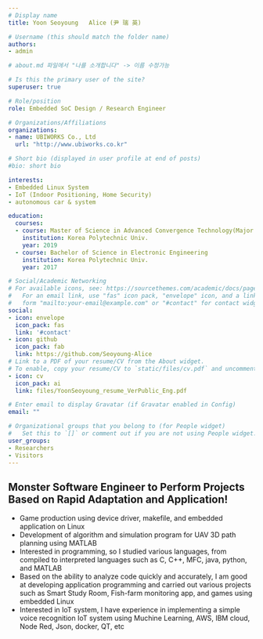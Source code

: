 ```yaml
---
# Display name
title: Yoon Seoyoung   Alice (尹 瑞 英)

# Username (this should match the folder name)
authors:
- admin

# about.md 파일에서 "나를 소개합니다" -> 이름 수정가능

# Is this the primary user of the site?
superuser: true

# Role/position
role: Embedded SoC Design / Research Engineer

# Organizations/Affiliations
organizations:
- name: UBIWORKS Co., Ltd
  url: "http://www.ubiworks.co.kr"

# Short bio (displayed in user profile at end of posts)
#bio: short bio

interests:
- Embedded Linux System
- IoT (Indoor Positioning, Home Security)
- autonomous car & system

education:
  courses:
  - course: Master of Science in Advanced Convergence Technology(Major of Electronic Engineering)
    institution: Korea Polytechnic Univ.
    year: 2019
  - course: Bachelor of Science in Electronic Engineering
    institution: Korea Polytechnic Univ.
    year: 2017

# Social/Academic Networking
# For available icons, see: https://sourcethemes.com/academic/docs/page-builder/#icons
#   For an email link, use "fas" icon pack, "envelope" icon, and a link in the
#   form "mailto:your-email@example.com" or "#contact" for contact widget.
social:
- icon: envelope
  icon_pack: fas
  link: '#contact'
- icon: github
  icon_pack: fab
  link: https://github.com/Seoyoung-Alice
# Link to a PDF of your resume/CV from the About widget.
# To enable, copy your resume/CV to `static/files/cv.pdf` and uncomment the lines below.
- icon: cv
  icon_pack: ai
  link: files/YoonSeoyoung_resume_VerPublic_Eng.pdf

# Enter email to display Gravatar (if Gravatar enabled in Config)
email: ""

# Organizational groups that you belong to (for People widget)
#   Set this to `[]` or comment out if you are not using People widget.
user_groups:
- Researchers
- Visitors
---
```


## Monster Software Engineer to Perform Projects Based on Rapid Adaptation and Application!

- Game production using device driver, makefile, and embedded application on Linux
- Development of algorithm and simulation program for UAV 3D path planning using MATLAB
- Interested in programming, so I studied various languages, from compiled to interpreted languages such as C, C++, MFC, java, python, and MATLAB
- Based on the ability to analyze code quickly and accurately, I am good at developing application programming and carried out various projects such as Smart Study Room, Fish-farm monitoring app, and games using embedded Linux
- Interested in IoT system, I have experience in implementing a simple voice recognition IoT system using Muchine Learning, AWS, IBM cloud, Node Red, Json, docker, QT, etc